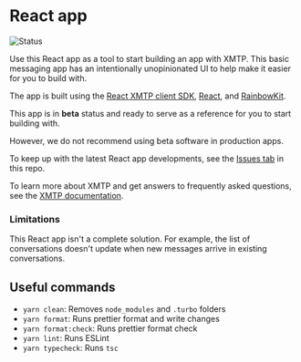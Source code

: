 # React app

![Status](https://img.shields.io/badge/Project_Status-Beta-yellow)

Use this React app as a tool to start building an app with XMTP. This basic messaging app has an intentionally unopinionated UI to help make it easier for you to build with.

The app is built using the [React XMTP client SDK](/packages/react-sdk/README.md), [React](https://react.dev/), and [RainbowKit](https://www.rainbowkit.com/).

This app is in **beta** status and ready to serve as a reference for you to start building with.

However, we do not recommend using beta software in production apps.

To keep up with the latest React app developments, see the [Issues tab](https://github.com/xmtp/xmtp-web/issues) in this repo.

To learn more about XMTP and get answers to frequently asked questions, see the [XMTP documentation](https://xmtp.org/docs).

### Limitations

This React app isn't a complete solution. For example, the list of conversations doesn't update when new messages arrive in existing conversations.

## Useful commands

- `yarn clean`: Removes `node_modules` and `.turbo` folders
- `yarn format`: Runs prettier format and write changes
- `yarn format:check`: Runs prettier format check
- `yarn lint`: Runs ESLint
- `yarn typecheck`: Runs `tsc`
